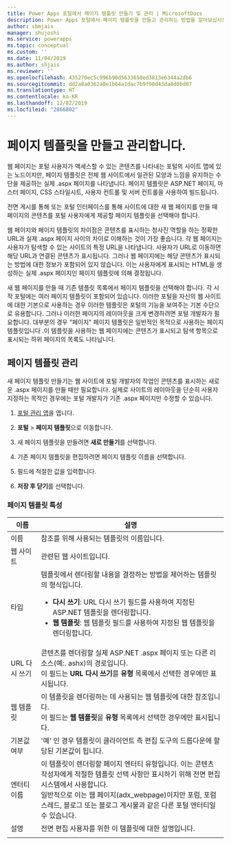 ```yaml
---
title: Power Apps 포털에서 페이지 템플릿 만들기 및 관리 | MicrosoftDocs
description: Power Apps 포털에서 페이지 템플릿을 만들고 관리하는 방법을 알아보십시오.
author: sbmjais
manager: shujoshi
ms.service: powerapps
ms.topic: conceptual
ms.custom: ''
ms.date: 11/04/2019
ms.author: shjais
ms.reviewer: ''
ms.openlocfilehash: 435270ec5c996b90d5633650ed3813e6344a2db6
ms.sourcegitcommit: dd2a8a0362a8e1b64a1dac7b9f98d43da8d0bd87
ms.translationtype: HT
ms.contentlocale: ko-KR
ms.lasthandoff: 12/02/2019
ms.locfileid: "2866802"
---
```

# <a name="create-and-manage-page-templates"></a>페이지 템플릿을 만들고 관리합니다.

웹 페이지는 포털 사용자가 액세스할 수 있는 콘텐츠를 나타내는 포털의 사이트 맵에 있는 노드이지만, 페이지 템플릿은 전체 웹 사이트에서 일관된 모양과 느낌을 유지하는 수단을 제공하는 실제 .aspx 페이지를 나타냅니다. 페이지 템플릿은 ASP.NET 페이지, 마스터 페이지, CSS 스타일시트, 사용자 컨트롤 및 서버 컨트롤을 사용하여 빌드됩니다.

전면 게시를 통해 또는 포털 인터페이스를 통해 사이트에 대한 새 웹 페이지를 만들 때 페이지의 콘텐츠를 포털 사용자에게 제공할 페이지 템플릿을 선택해야 합니다.

웹 페이지와 페이지 템플릿의 차이점은 콘텐츠를 표시하는 청사진 역할을 하는 정확한 URL과 실제 .aspx 페이지 사이의 차이로 이해하는 것이 가장 좋습니다. 각 웹 페이지는 사용자가 탐색할 수 있는 사이트의 특정 URL을 나타냅니다. 사용자가 URL로 이동하면 해당 URL과 연결된 콘텐츠가 표시됩니다. 그러나 웹 페이지에는 해당 콘텐츠가 표시되는 방법에 대한 정보가 포함되어 있지 않습니다.  이는 사용자에게 표시되는 HTML을 생성하는 실제 .aspx 페이지인 페이지 템플릿에 의해 결정됩니다.

새 웹 페이지를 만들 때 기존 템플릿 목록에서 페이지 템플릿을 선택해야 합니다. 각 시작 포털에는 여러 페이지 템플릿이 포함되어 있습니다. 이러한 포털을 자신의 웹 사이트에 대한 기본으로 사용하는 경우 이러한 템플릿은 포털의 기능을 보여주는 기본 수단으로 유용합니다. 그러나 이러한 페이지의 레이아웃을 크게 변경하려면 포털 개발자가 필요합니다. 대부분의 경우 "페이지" 페이지 템플릿은 일반적인 목적으로 사용하는 페이지 템플릿입니다 .이 템플릿을 사용하는 웹 페이지에는 콘텐츠가 표시되고 탐색 항목으로 표시되는 하위 페이지의 목록도 나타납니다.

## <a name="manage-page-templates"></a>페이지 템플릿 관리

새 페이지 템플릿 만들기는 웹 사이트에 포털 개발자의 작업인 콘텐츠를 표시하는 새로운 .aspx 페이지를 만들 때만 필요합니다. 실제로 사이트의 레이아웃을 단순히 사용자 지정하는 목적인 경우에는 포털 개발자가 기존 .aspx 페이지만 수정할 수 있습니다.

1. [포털 관리 앱](configure-portal.md)을 엽니다.

2. **포털** > **페이지 템플릿**으로 이동합니다.

3. 새 페이지 템플릿을 만들려면 **새로 만들기**를 선택합니다.

4. 기존 페이지 템플릿을 편집하려면 페이지 템플릿 이름을 선택합니다.

5. 필드에 적절한 값을 입력합니다.

6. **저장 후 닫기**를 선택합니다.

### <a name="page-template-attributes"></a>페이지 템플릿 특성

|이름 |설명 |
|-----|--------|
|이름    |참조를 위해 사용되는 템플릿의 이름입니다.   |
|웹 사이트   |관련된 웹 사이트입니다.   |
|타입   |템플릿에서 렌더링할 내용을 결정하는 방법을 제어하는 템플릿의 형식입니다.<ul><li>**다시 쓰기**: URL 다시 쓰기 필드를 사용하여 지정된 ASP.NET 템플릿을 렌더링합니다.</li><li>**웹 템플릿**: 웹 템플릿 필드를 사용하여 지정된 웹 템플릿을 렌더링합니다.</li></ul>   |
|URL 다시 쓰기   |콘텐츠를 렌더링할 실제 ASP.NET .aspx 페이지 또는 다른 리소스(예:. ashx)의 경로입니다.<br> 이 필드는 **URL 다시 쓰기**를 **유형** 목록에서 선택한 경우에만 표시됩니다. |
|웹 템플릿   |이 템플릿을 렌더링하는 데 사용되는 웹 템플릿에 대한 참조입니다.<br>이 필드는 **웹 템플릿**을 **유형** 목록에서 선택한 경우에만 표시됩니다.  |
|기본값 여부   |'예' 인 경우 템플릿이 클라이언트 측 편집 도구의 드롭다운에 할당된 기본값이 됩니다.   |
|엔터티 이름   |이 템플릿이 렌더링할 페이지 엔터티 유형입니다. 이는 콘텐츠 작성자에게 적절한 템플릿 선택 사항만 표시하기 위해 전면 편집 시스템에서 사용합니다.<br>일반적으로 이는 웹 페이지(adx_webpage)이지만 포럼, 포럼 스레드, 블로그 또는 블로그 게시물과 같은 다른 포털 엔터티일 수 있습니다.   |
|설명  |전면 편집 사용자를 위한 이 템플릿에 대한 설명입니다. |
|||

